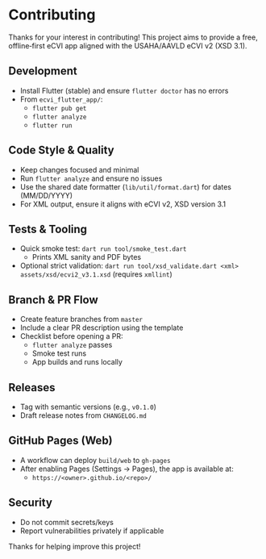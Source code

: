 # Contributing

Thanks for your interest in contributing! This project aims to provide a free, offline‑first eCVI app aligned with the USAHA/AAVLD eCVI v2 (XSD 3.1).

## Development
- Install Flutter (stable) and ensure `flutter doctor` has no errors
- From `ecvi_flutter_app/`:
  - `flutter pub get`
  - `flutter analyze`
  - `flutter run`

## Code Style & Quality
- Keep changes focused and minimal
- Run `flutter analyze` and ensure no issues
- Use the shared date formatter (`lib/util/format.dart`) for dates (MM/DD/YYYY)
- For XML output, ensure it aligns with eCVI v2, XSD version 3.1

## Tests & Tooling
- Quick smoke test: `dart run tool/smoke_test.dart`
  - Prints XML sanity and PDF bytes
- Optional strict validation: `dart run tool/xsd_validate.dart <xml> assets/xsd/ecvi2_v3.1.xsd` (requires `xmllint`)

## Branch & PR Flow
- Create feature branches from `master`
- Include a clear PR description using the template
- Checklist before opening a PR:
  - `flutter analyze` passes
  - Smoke test runs
  - App builds and runs locally

## Releases
- Tag with semantic versions (e.g., `v0.1.0`)
- Draft release notes from `CHANGELOG.md`

## GitHub Pages (Web)
- A workflow can deploy `build/web` to `gh-pages`
- After enabling Pages (Settings → Pages), the app is available at:
  - `https://<owner>.github.io/<repo>/`

## Security
- Do not commit secrets/keys
- Report vulnerabilities privately if applicable

Thanks for helping improve this project!

